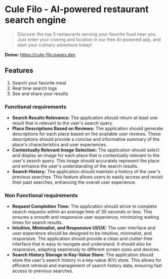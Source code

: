 # Cule Filo - AI-powered restaurant search engine

> Discover the top 3 restaurants serving your favorite food near you. Just enter your craving and location in our free AI-powered app, and start your culinary adventure today!

**Demo:** https://cule-filo.pages.dev

## Features

1. Search your favorite meal
2. Real time search logs
3. See and share your results

### Functional requirements

- **Search Results Relevance:** The application should return at least one result that is relevant to the user's search query.
- **Place Descriptions Based on Reviews:** The application should generate descriptions for each place based on the available user reviews. These descriptions should provide a concise and informative summary of the place's characteristics and user experiences.
- **Contextually Relevant Image Selection:** The application should select and display an image for each place that is contextually relevant to the user's search query. This image should accurately represent the place and enhance the user's understanding of the search results.
- **Search History:** The application should maintain a history of the user's previous searches. This feature allows users to easily access and revisit their past searches, enhancing the overall user experience.

### Non Functional requirements

- **Request Completion Time:** The application should strive to complete search requests within an average time of 30 seconds or less. This ensures a smooth and responsive user experience, minimizing waiting times for search results.
- **Intuitive, Minimalist, and Responsive UI/UX:** The user interface and user experience should be designed to be intuitive, minimalist, and responsive. The application should provide a clean and clutter-free interface that is easy to navigate and understand. It should also be responsive, adapting seamlessly to different screen sizes and devices.
- **Search History Storage in Key-Value Store:** The application should store the user's search history in a key-value (KV) store. This allows for efficient retrieval and management of search history data, ensuring fast access to previous searches.
